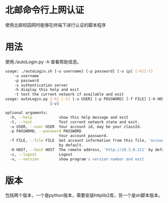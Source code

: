 北邮命令行上网认证
=================
使用北邮校园网时能够在终端下进行认证的脚本程序

用法
====

使用./autoLogin.py -h 查看帮助信息。

```sh
usage: ./autoLogin.sh [-u username] [-p password] [-s ip] [-h][-t]
	-u username
	-p password
	-s suthentication server
	-h display this help and exit
	-t test the current network if available and exit
usage: autoLogin.py [-h] [-t] [-u USER] [-p PASSWORD] [-f FILE] [-H HOST] [-c]
                    [-v]

optional arguments:
  -h, --help            show this help message and exit
  -t, --test            Test current network state and exit.
  -u USER, --user USER  Your account id, may be your classId.
  -p PASSWORD, --password PASSWORD
                        Your account password.
  -f FILE, --file FILE  Get account information from this file, 'account.data'
                        by default.
  -H HOST, --host HOST  The remote address, 'http://10.3.8.211' by default.
  -c, --logout          Logout
  -v, --version         show program's version number and exit
```

版本
====
包括两个版本，一个是python版本，需要安装httplib2库，另一个是sh脚本版本。
